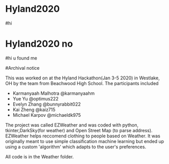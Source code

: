 # Hyland2020


#hi
# Hyland2020 no

























#hi u found me 


#Archival notice

This was worked on at the Hyland Hackathon(Jan 3-5 2020) in Westlake, OH by the team from Beachwood High School.
The participants included
* Karmanyaah Malhotra @karmanyaahm
* Yue Yu @optimus222
* Evelyn Zhang @bunnyrabbit022
* Kai Zheng @kaiz715
* Michael Karpov @michaeldk975

The project was called EZWeather and was coded with python, tkinter,DarkSky(for weather) and Open Street Map (to parse address).
EZWeather helps reccomend clothing to people based on Weather. It was originally meant to use simple classification machine learning but ended up using a custom 'algorithm' which adapts to the user's preferences.

All code is in the Weather folder.
